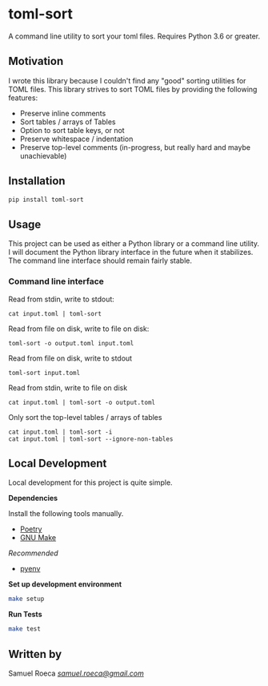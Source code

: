 # toml-sort

A command line utility to sort your toml files. Requires Python 3.6 or greater.

## Motivation

I wrote this library because I couldn't find any "good" sorting utilities for TOML files. This library strives to sort TOML files by providing the following features:

* Preserve inline comments
* Sort tables / arrays of Tables
* Option to sort table keys, or not
* Preserve whitespace / indentation
* Preserve top-level comments (in-progress, but really hard and maybe unachievable)

## Installation

```bash
pip install toml-sort
```

## Usage

This project can be used as either a Python library or a command line utility. I will document the Python library interface in the future when it stabilizes. The command line interface should remain fairly stable.

### Command line interface

Read from stdin, write to stdout:

    cat input.toml | toml-sort

Read from file on disk, write to file on disk:

    toml-sort -o output.toml input.toml

Read from file on disk, write to stdout

    toml-sort input.toml

Read from stdin, write to file on disk

    cat input.toml | toml-sort -o output.toml

Only sort the top-level tables / arrays of tables

    cat input.toml | toml-sort -i
    cat input.toml | toml-sort --ignore-non-tables

## Local Development

Local development for this project is quite simple.

**Dependencies**

Install the following tools manually.

* [Poetry](https://github.com/sdispater/poetry#installation)
* [GNU Make](https://www.gnu.org/software/make/)

*Recommended*

* [pyenv](https://github.com/pyenv/pyenv)

**Set up development environment**

```bash
make setup
```

**Run Tests**

```bash
make test
```

## Written by

Samuel Roeca *samuel.roeca@gmail.com*
